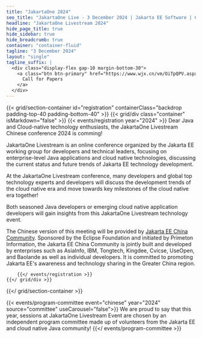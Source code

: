 ```yaml
---
title: "JakartaOne 2024"
seo_title: "JakartaOne Live - 3 December 2024 | Jakarta EE Software | Cloud Native"
headline: "JakartaOne Livestream 2024"
hide_page_title: true
hide_sidebar: true
hide_breadcrumb: true
container: "container-fluid"
tagline: "3 December 2024"
layout: "single"
tagline_suffix: |
  <div class="display-flex gap-10 margin-bottom-30">
    <a class="btn btn-primary" href="https://www.wjx.cn/vm/OiTpQPV.aspx" target="_blank">
      Call for Papers
    </a>
  </div>
---
```


<!-- Registration section -->

{{< grid/section-container id="registration" containerClass="backdrop padding-top-40 padding-bottom-40" >}}
    {{< grid/div class="container" isMarkdown="false" >}}
        {{< events/registration year="2024" >}}
Dear Java and Cloud-native technology enthusiasts, the JakartaOne Livestream Chinese conference 2024 is comming!

JakartaOne Livestream is an online conference organized by the Jakarta EE working group for developers and technical leaders, focusing on enterprise-level Java applications and cloud native technologies, discussing the current status and future trends of Jakarta EE technology development.

At the JakartaOne Livestream conference, many developers and global top technology experts and developers will discuss the development trends of the cloud native era and move towards key milestones of the cloud native era together!

Both seasoned Java developers or emerging cloud native application developers will gain insights from this JakartaOne Livestream technology event. 

The Chinese version of this meeting will be provided by [Jakarta EE China Community](https://jakarta.ee/zh/community/china/). Sponsored by the Eclipse Foundation and initiated by Primeton Information, the Jakarta EE China Community is jointly built and developed by enterprises such as AsiaInfo, IBM, Tongtech, Kingdee, Cvicse, UseOpen, and Baolande as well as individual developers. It is committed to promoting Jakarta EE's awareness and technology sharing in the Greater China region.

        {{</ events/registration >}}
    {{</ grid/div >}}
{{</ grid/section-container >}}

<!-- Committee section -->
{{< events/program-committee event="chinese" year="2024"  source="committee" useCarousel="false">}}
We are proud to say that this year, sessions at JakartaOne Livestream Event are
chosen by an independent program committee made up of volunteers from the
Jakarta EE and cloud native Java community!
{{</ events/program-committee >}}
